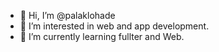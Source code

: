 - 👋 Hi, I’m @palaklohade
- 👀 I’m interested in web and app development.
- 🌱 I’m currently learning fullter and Web. 

<!---
palaklohade/palaklohade is a ✨ special ✨ repository because its `README.md` (this file) appears on your GitHub profile.
You can click the Preview link to take a look at your changes.
--->
